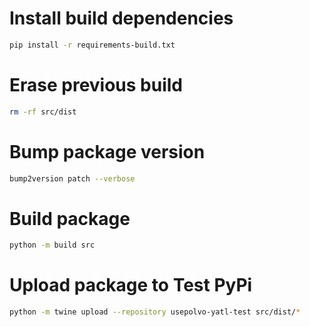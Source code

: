 # Install build dependencies

```bash
pip install -r requirements-build.txt
```

# Erase previous build

```bash
rm -rf src/dist
```

# Bump package version

```bash
bump2version patch --verbose
```

# Build package

```bash
python -m build src
```

# Upload package to Test PyPi

```bash
python -m twine upload --repository usepolvo-yatl-test src/dist/*
```
